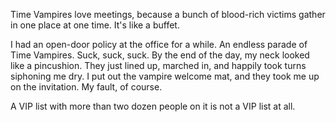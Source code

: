 
Time Vampires love meetings, because a bunch of blood-rich victims gather in one place at one time. It's like a buffet.

I had an open-door policy at the office for a while. An endless parade of Time Vampires. Suck, suck, suck. By the end of the day, my neck looked like a pincushion. They just lined up, marched in, and happily took turns siphoning me dry. I put out the vampire welcome mat, and they took me up on the invitation. My fault, of course.

A VIP list with more than two dozen people on it is not a VIP list at all.

